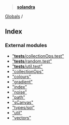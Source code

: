> **[solandra](README.md)**

[Globals](README.md) /

## Index

### External modules

* ["__tests__/collectionOps.test"](modules/___tests___collectionops_test_.md)
* ["__tests__/random.test"](modules/___tests___random_test_.md)
* ["__tests__/util.test"](modules/___tests___util_test_.md)
* ["collectionOps"](modules/_collectionops_.md)
* ["colours"](modules/_colours_.md)
* ["gradient"](modules/_gradient_.md)
* ["index"](modules/_index_.md)
* ["noise"](modules/_noise_.md)
* ["path"](modules/_path_.md)
* ["sCanvas"](modules/_scanvas_.md)
* ["types/sol"](modules/_types_sol_.md)
* ["util"](modules/_util_.md)
* ["vectors"](modules/_vectors_.md)